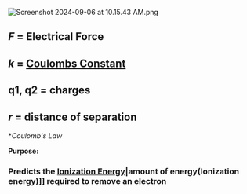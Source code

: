 ![Screenshot 2024-09-06 at 10.15.43 AM.png](./../Screenshot-2024-09-06-at-10.15.43-AM.png/)
## *F* = Electrical Force
## *k* = [Coulombs Constant](./../Coulombs-Constant/)
## q1, q2 = charges
## *r* = distance of separation

**Coulomb's Law*

**Purpose:**
### Predicts the [Ionization Energy](./../Ionization-Energy/)|amount of energy(Ionization energy)]] required to remove an electron

